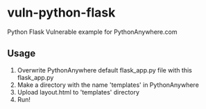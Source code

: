 # vuln-python-flask
Python Flask Vulnerable example for PythonAnywhere.com


## Usage
1. Overwrite PythonAnywhere default flask_app.py file with this flask_app.py
2. Make a directory with the name 'templates' in PythonAnywhere
3. Upload layout.html to 'templates' directory
4. Run!
